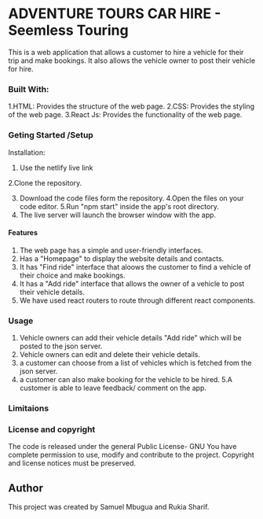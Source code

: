# ADVENTURE TOURS CAR HIRE - Seemless Touring
This is a web application that allows a customer to hire a vehicle for their trip and make bookings. It also allows the vehicle owner to post their vehicle for hire.


### Built With:
1.HTML: Provides the structure of the web page.
2.CSS: Provides the styling of the web page.
3.React Js: Provides the functionality of the web page.


### Geting Started /Setup
 Installation:
 1. Use the netlify live link

 2.Clone the repository.

 3. Download the code files form the repository.
 4.Open the files on your code editor.
 5.Run "npm start" inside the app's root directory.
 6. The live server will launch the browser window with the app.


 #### Features
 1. The web page has a simple and user-friendly interfaces.
 2. Has a "Homepage" to display the website details and contacts.
 3. It has "Find ride" interface that aloows the customer to find a vehicle of their choice and make bookings.
 4. It has a "Add ride" interface that allows the owner of a vehicle to post their vehicle details.
 5. We have used react routers to route through different react components.


 ### Usage
 1. Vehicle owners can add their vehicle details "Add ride"  which will be posted to the json server.
 2. Vehicle owners can edit and delete their vehicle details.
 3. a customer can choose from a list of vehicles which is fetched from the json server.
 4. a customer can also  make booking for the vehicle to be hired.
 5.A customer is able to leave feedback/ comment on the app.

### Limitaions



### License and copyright
 The code is released under the general Public License- GNU
You have complete permission to use, modify and contribute to the project.
Copyright  and license notices must be preserved.

## Author
This project was created by Samuel Mbugua and Rukia Sharif.
 

 


